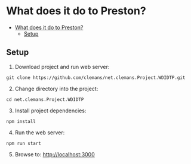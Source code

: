 # What does it do to Preston?

- [What does it do to Preston?](#what-does-it-do-to-preston)
  - [Setup](#setup)

## Setup

1. Download project and run web server:

  `git clone https://github.com/clemans/net.clemans.Project.WDIDTP.git`

2. Change directory into the project:

  `cd net.clemans.Project.WDIDTP`

3. Install project dependencies:

  `npm install`

4.  Run the web server:
  
  `npm run start`

5. Browse to: <http://localhost:3000>
